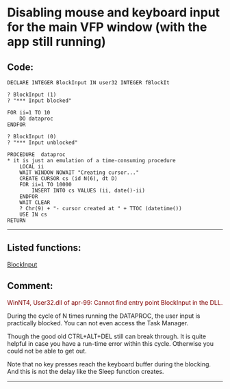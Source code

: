 <link rel="stylesheet" type="text/css" href="../css/win32api.css">  
<link rel="stylesheet" href="https://cdnjs.cloudflare.com/ajax/libs/font-awesome/4.7.0/css/font-awesome.min.css">

# Disabling mouse and keyboard input for the main VFP window (with the app still running)

## Code:
```foxpro  
DECLARE INTEGER BlockInput IN user32 INTEGER fBlockIt

? BlockInput (1)
? "*** Input blocked"
	
FOR ii=1 TO 10
	DO dataproc
ENDFOR

? BlockInput (0)
? "*** Input unblocked"

PROCEDURE  dataproc
* it is just an emulation of a time-consuming procedure
	LOCAL ii
	WAIT WINDOW NOWAIT "Creating cursor..."
	CREATE CURSOR cs (id N(6), dt D)
	FOR ii=1 TO 10000
		INSERT INTO cs VALUES (ii, date()-ii)
	ENDFOR
	WAIT CLEAR
	? Chr(9) + "- cursor created at " + TTOC (datetime())
	USE IN cs
RETURN  
```  
***  


## Listed functions:
[BlockInput](../libraries/user32/BlockInput.md)  

## Comment:
<font color=#800000>WinNT4, User32.dll of apr-99: Cannot find entry point BlockInput in the DLL.</font>  
  
During the cycle of N times running the DATAPROC, the user input is practically blocked. You can not even access the Task Manager.   
  
Though the good old CTRL+ALT+DEL still can break through. It is quite helpful in case you have a run-time error within this cycle. Otherwise you could not be able to get out.   
  
Note that no key presses reach the keyboard buffer during the blocking. And this is not the delay like the Sleep function creates.  
  
***  

